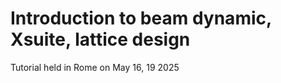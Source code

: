 # Introduction to beam dynamic, Xsuite, lattice design

Tutorial held in Rome on May 16, 19 2025



